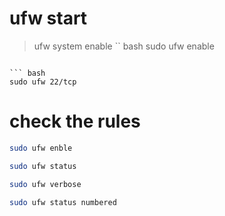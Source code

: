 # ufw start

> ufw system enable
`` bash
sudo ufw enable
```

``` bash
sudo ufw 22/tcp
```

# check the rules

``` bash
sudo ufw enble
```


``` bash
sudo ufw status
```

``` bash
sudo ufw verbose
```

``` bash
sudo ufw status numbered
```